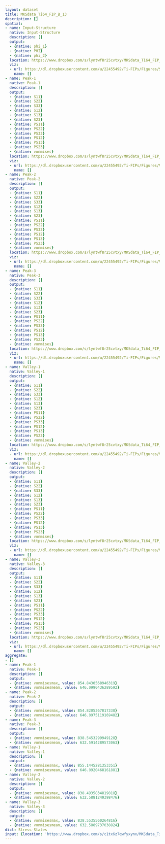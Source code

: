 ```yaml
---
layout: dataset
title: MKSdata_Ti64_FIP_B_13
description: []
spatial:
- name: Input-Structure
  native: Input-Structure
  description: []
  output:
  - {native: phi_1}
  - {native: PHI}
  - {native: phi_2}
  location: https://www.dropbox.com/s/lyntwf8r25cvtxy/MKSdata_Ti64_FIP_B_13.h5
  viz:
  - url: https://dl.dropboxusercontent.com/u/22455492/Ti-FIPs/Figures/SliceNearMax-MKSdata_Ti64_FIP_B_13-Input-Structure.png
    name: []
- name: Peak-1
  native: Peak-1
  description: []
  output:
  - {native: S11}
  - {native: S22}
  - {native: S33}
  - {native: S12}
  - {native: S13}
  - {native: S23}
  - {native: PS11}
  - {native: PS22}
  - {native: PS33}
  - {native: PS12}
  - {native: PS13}
  - {native: PS23}
  - {native: vonmises}
  location: https://www.dropbox.com/s/lyntwf8r25cvtxy/MKSdata_Ti64_FIP_B_13.h5
  viz:
  - url: https://dl.dropboxusercontent.com/u/22455492/Ti-FIPs/Figures/VonMisesContour-MKSdata_Ti64_FIP_B_13-Peak-1.png
    name: []
- name: Peak-2
  native: Peak-2
  description: []
  output:
  - {native: S11}
  - {native: S22}
  - {native: S33}
  - {native: S12}
  - {native: S13}
  - {native: S23}
  - {native: PS11}
  - {native: PS22}
  - {native: PS33}
  - {native: PS12}
  - {native: PS13}
  - {native: PS23}
  - {native: vonmises}
  location: https://www.dropbox.com/s/lyntwf8r25cvtxy/MKSdata_Ti64_FIP_B_13.h5
  viz:
  - url: https://dl.dropboxusercontent.com/u/22455492/Ti-FIPs/Figures/VonMisesContour-MKSdata_Ti64_FIP_B_13-Peak-2.png
    name: []
- name: Peak-3
  native: Peak-3
  description: []
  output:
  - {native: S11}
  - {native: S22}
  - {native: S33}
  - {native: S12}
  - {native: S13}
  - {native: S23}
  - {native: PS11}
  - {native: PS22}
  - {native: PS33}
  - {native: PS12}
  - {native: PS13}
  - {native: PS23}
  - {native: vonmises}
  location: https://www.dropbox.com/s/lyntwf8r25cvtxy/MKSdata_Ti64_FIP_B_13.h5
  viz:
  - url: https://dl.dropboxusercontent.com/u/22455492/Ti-FIPs/Figures/VonMisesContour-MKSdata_Ti64_FIP_B_13-Peak-3.png
    name: []
- name: Valley-1
  native: Valley-1
  description: []
  output:
  - {native: S11}
  - {native: S22}
  - {native: S33}
  - {native: S12}
  - {native: S13}
  - {native: S23}
  - {native: PS11}
  - {native: PS22}
  - {native: PS33}
  - {native: PS12}
  - {native: PS13}
  - {native: PS23}
  - {native: vonmises}
  location: https://www.dropbox.com/s/lyntwf8r25cvtxy/MKSdata_Ti64_FIP_B_13.h5
  viz:
  - url: https://dl.dropboxusercontent.com/u/22455492/Ti-FIPs/Figures/VonMisesContour-MKSdata_Ti64_FIP_B_13-Valley-1.png
    name: []
- name: Valley-2
  native: Valley-2
  description: []
  output:
  - {native: S11}
  - {native: S22}
  - {native: S33}
  - {native: S12}
  - {native: S13}
  - {native: S23}
  - {native: PS11}
  - {native: PS22}
  - {native: PS33}
  - {native: PS12}
  - {native: PS13}
  - {native: PS23}
  - {native: vonmises}
  location: https://www.dropbox.com/s/lyntwf8r25cvtxy/MKSdata_Ti64_FIP_B_13.h5
  viz:
  - url: https://dl.dropboxusercontent.com/u/22455492/Ti-FIPs/Figures/VonMisesContour-MKSdata_Ti64_FIP_B_13-Valley-2.png
    name: []
- name: Valley-3
  native: Valley-3
  description: []
  output:
  - {native: S11}
  - {native: S22}
  - {native: S33}
  - {native: S12}
  - {native: S13}
  - {native: S23}
  - {native: PS11}
  - {native: PS22}
  - {native: PS33}
  - {native: PS12}
  - {native: PS13}
  - {native: PS23}
  - {native: vonmises}
  location: https://www.dropbox.com/s/lyntwf8r25cvtxy/MKSdata_Ti64_FIP_B_13.h5
  viz:
  - url: https://dl.dropboxusercontent.com/u/22455492/Ti-FIPs/Figures/VonMisesContour-MKSdata_Ti64_FIP_B_13-Valley-3.png
    name: []
aggregate:
- []
- name: Peak-1
  native: Peak-1
  description: []
  output:
  - {native: vonmisesmax, value: 854.8430568946319}
  - {native: vonmisesmean, value: 646.0990436289592}
- name: Peak-2
  native: Peak-2
  description: []
  output:
  - {native: vonmisesmax, value: 854.8205367017338}
  - {native: vonmisesmean, value: 646.0975119169482}
- name: Peak-3
  native: Peak-3
  description: []
  output:
  - {native: vonmisesmax, value: 838.5453299949128}
  - {native: vonmisesmean, value: 632.5914289573063}
- name: Valley-1
  native: Valley-1
  description: []
  output:
  - {native: vonmisesmax, value: 855.1445281353351}
  - {native: vonmisesmean, value: 646.0920468161881}
- name: Valley-2
  native: Valley-2
  description: []
  output:
  - {native: vonmisesmax, value: 838.4935834819818}
  - {native: vonmisesmean, value: 632.5881249398476}
- name: Valley-3
  native: Valley-3
  description: []
  output:
  - {native: vonmisesmax, value: 838.5535560264816}
  - {native: vonmisesmean, value: 632.5889737038824}
dict: Stress-States
input: {location: 'https://www.dropbox.com/s/c1tx6z7qwfyxynx/MKSdata_Ti64_FIP_B_13.mat'}
---
```

